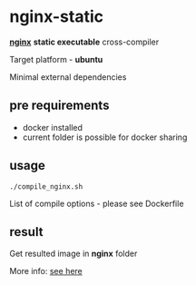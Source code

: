 # nginx-static

**[nginx](https://www.nginx.com/)** **static executable** cross-compiler

Target platform - **ubuntu**

Minimal external dependencies

## pre requirements
- docker installed
- current folder is possible for docker sharing

## usage
`./compile_nginx.sh`

List of compile options - please see Dockerfile

## result
Get resulted image in **nginx** folder 


More info: [see here](https://github.com/xmig/nginx-static)

